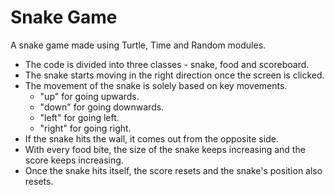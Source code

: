 # Snake Game

A snake game made using Turtle, Time and Random modules.

- The code is divided into three classes - snake, food and scoreboard.
- The snake starts moving in the right direction once the screen is clicked.
- The movement of the snake is solely based on key movements. 
    - "up" for going upwards.
    - "down" for going downwards.
    - "left" for going left.
    - "right" for going right.
- If the snake hits the wall, it comes out from the opposite side.
- With every food bite, the size of the snake keeps increasing and the score keeps increasing.
- Once the snake hits itself, the score resets and the snake's position also resets.

